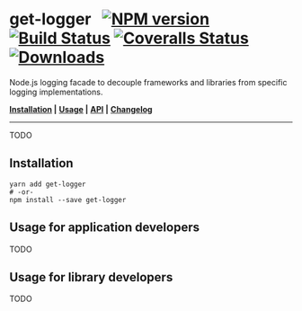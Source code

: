 # get-logger &nbsp; [![NPM version][npm-image]][npm-url] [![Build Status][travis-image]][travis-url] [![Coveralls Status][coveralls-image]][coveralls-url] [![Downloads][downloads-image]][npm-url]

Node.js logging facade to decouple frameworks and libraries from specific logging implementations.

**[Installation](#installation) |**
**[Usage](#usage) |**
**[API](get-logger.d.ts) |**
**[Changelog](CHANGELOG.md)**

---

TODO

## Installation

```
yarn add get-logger
# -or-
npm install --save get-logger
```

## Usage for application developers
TODO

## Usage for library developers
TODO

[npm-url]: https://npmjs.org/package/get-logger
[npm-image]: http://img.shields.io/npm/v/get-logger.svg

[downloads-image]: http://img.shields.io/npm/dm/get-logger.svg

[travis-url]: https://travis-ci.org/bripkens/get-logger
[travis-image]: http://img.shields.io/travis/bripkens/get-logger.svg

[coveralls-url]: https://coveralls.io/r/bripkens/get-logger
[coveralls-image]: http://img.shields.io/coveralls/bripkens/get-logger/master.svg
